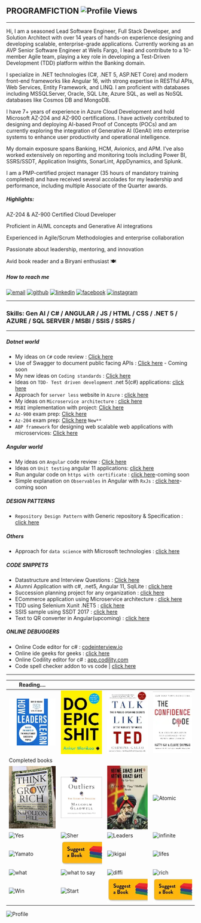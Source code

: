 
## PROGRAMFICTION ![Profile Views](https://komarev.com/ghpvc/?username=programfiction)
---
Hi, I am a seasoned Lead Software Engineer, Full Stack Developer, and Solution Architect with over 14 years of hands-on experience designing and developing scalable, enterprise-grade applications. Currently working as an AVP Senior Software Engineer at Wells Fargo, I lead and contribute to a 10-member Agile team, playing a key role in developing a Test-Driven Development (TDD) platform within the Banking domain.

I specialize in .NET technologies (C#, .NET 5, ASP.NET Core) and modern front-end frameworks like Angular 16, with strong expertise in RESTful APIs, Web Services, Entity Framework, and LINQ. I am proficient with databases including MSSQLServer, Oracle, SQL Lite, Azure SQL, as well as NoSQL databases like Cosmos DB and MongoDB.

I have 7+ years of experience in Azure Cloud Development and hold Microsoft AZ-204 and AZ-900 certifications. I have actively contributed to designing and deploying AI-based Proof of Concepts (POCs) and am currently exploring the integration of Generative AI (GenAI) into enterprise systems to enhance user productivity and operational intelligence.

My domain exposure spans Banking, HCM, Avionics, and APM. I’ve also worked extensively on reporting and monitoring tools including Power BI, SSRS/SSDT, Application Insights, SonarLint, AppDynamics, and Splunk.

I am a PMP-certified project manager (35 hours of mandatory training completed) and have received several accolades for my leadership and performance, including multiple Associate of the Quarter awards.

##### Highlights:

AZ-204 & AZ-900 Certified Cloud Developer

Proficient in AI/ML concepts and Generative AI integrations

Experienced in Agile/Scrum Methodologies and enterprise collaboration

Passionate about leadership, mentoring, and innovation

Avid book reader and a Biryani enthusiast 🍽️


 ##### How to reach me
   [<img src='https://cdn.jsdelivr.net/npm/simple-icons@3.0.1/icons/gmail.svg' alt='email' height='40'>](mailto:ramakrushna@live.com)   [<img src='https://cdn.jsdelivr.net/npm/simple-icons@3.0.1/icons/github.svg' alt='github' height='40'>](https://github.com/programfiction) [<img src='https://cdn.jsdelivr.net/npm/simple-icons@3.0.1/icons/linkedin.svg' alt='linkedin' height='40'>](https://www.linkedin.com/in/iamramakrushna/)  [<img src='https://cdn.jsdelivr.net/npm/simple-icons@3.0.1/icons/facebook.svg' alt='facebook' height='40'>](https://www.facebook.com/ram2mishra)  [<img src='https://cdn.jsdelivr.net/npm/simple-icons@3.0.1/icons/instagram.svg' alt='instagram' height='40'>](https://www.instagram.com/irammishra/)  

---

### Skills: Gen AI / C# / ANGULAR / JS / HTML / CSS / .NET 5 / AZURE / SQL SERVER / MSBI / SSIS / SSRS / 

---

##### Dotnet world
- My ideas on `C#` code review : [Click here](https://github.com/programfiction/programfiction/blob/master/CSharpCodeReview.md)
- Use of Swagger to document public facing APIs : [Click here](#) - Coming soon
- My new ideas on `Coding standards` : [Click here](https://github.com/programfiction/programfiction/blob/master/BriefCodeReview.md) 
- Ideas on `TDD- Test driven development` .net 5(c#) applications: [click here](https://github.com/programfiction/programfiction/blob/master/UnitestCSharp.md)
- Approach for `server less` website in `Azure` : [click here](https://github.com/programfiction/programfiction/blob/master/ServerLessApp.md)
- My ideas on `Microservice architecture` : [click here](https://github.com/programfiction/programfiction/blob/master/MicroServiceArchitecture.md)
- `MSBI` implementation with project: [Click here](/msbi/msbi.md)
- `Az-900` exam prep: [Click here](/az900/az900.md)
- `Az-204` exam prep: [Click here](/az204/az204.md) `New**`
- `ABP framework` for designing web scalable web applications with microservices: [Click here](https://github.com/programfiction/programfiction/blob/master/ABPDetails.md)

##### Angular world
- My ideas on `Angular` code review : [Click here](https://github.com/programfiction/programfiction/blob/master/AngCodeReview.md)
- Ideas on `Unit testing` angular 11 applications: [click here](https://github.com/programfiction/programfiction/blob/master/UnitestAngular.md)
- Run angular code on `https with certificate` : [click here](#)-coming soon
- Simple explanation on `Observables` in Angular with `RxJs` : [click here](#)-coming soon

##### DESIGN PATTERNS 
- `Repository Design Pattern` with Generic repository & Specification :  [click here](DesignGenerics.md) 

##### Others

- Approach for `data science` with Microsoft technologies : [click here](https://github.com/programfiction/programfiction/blob/master/DataScience.md)

##### CODE SNIPPETS
  - Datastructure and Interview Questions : [Click here](https://github.com/programfiction/FictionSnippets)
  - Alumni Application with c#, .net5, Angular 11, SqlLite : [click here](https://github.com/programfiction/Alumni-App) 
  - Succession planning project for any organization : [click here](https://github.com/programfiction/programfiction/blob/master/SuccessionPlanning.md) 
  - ECommerce application using Microservice architecture : [click here](https://github.com/programfiction/FictionShoppingCart/blob/main/README.md) 
  - TDD using Selenium Xunit .NET5 : [click here](https://github.com/programfiction/FictionTestableCode) 
  - SSIS sample using SSDT 2017 : [click here](https://github.com/programfiction/SSIS) 
  - Text to QR converter in Angular(upcoming) : [click here](https://github.com/programfiction/TestToQR) 

##### ONLINE DEBUGGERS
  - Online Code editor for c#  : [codeinterview.io](https://codeinterview.io/)   
  - Online ide geeks for geeks : [click here](https://ide.geeksforgeeks.org/) 
  - Online Codility editor for c# : [app.codility.com](https://app.codility.com/)
  - Code spell checker addon to vs code | [click here](https://marketplace.visualstudio.com/items?itemName=streetsidesoftware.code-spell-checker) 
  
---


Reading.... | | | |
--- | --- | --- | ---
 ![LL](/Books/ll.jpg) | ![DO](/Books/DO.jpg) | ![talk](/Books/talk.jpg) | ![thecon](/Books/thecon.jpg) |
Completed books | | | |
![Rich](/Books/Rich.jpeg) |  ![outliers](/Books/outliers.jpg) | ![kitne](/Books/kitne2.JPG) | ![Atomic](/Books/Atomic.JPG) |
![Yes](/Books/youcan.JPG) |  ![Sher](/Books/sherlock.JPG) | ![Leaders](/Books/leadersEat.JPG) | ![infinite](/Books/infinite.JPG) |
![Yamato](/Books/requiem.JPG) |  ![Grow](/Books/growrich.JPG) | ![ikigai](/Books/ikigai.JPG) | ![lifes](/Books/Lifes.JPG) | 
![what](/Books/whatgot.JPG) |  ![what to say](/Books/whattosay.JPG) | ![diffi](/Books/difficult.JPG) | ![rich](/Books/richdad.JPG) |
![Win](/Books/winfriends.JPG) |  ![Start](/Books/Startwith.JPG) | ![s](/Books/s.jpg) |  ![s](/Books/s.jpg) | 


![Profile](/MyProfile.jpg)


    

